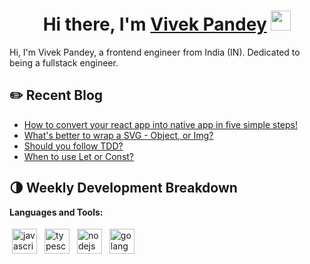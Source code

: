 <h1 align="center">Hi there, I'm <a href="https://vivekpandey.in/" target="_blank">Vivek Pandey</a> <img
src="https://github.com/blackcater/blackcater/raw/main/images/Hi.gif" height="32" /></h1>

Hi, I'm Vivek Pandey, a frontend engineer from India (IN). Dedicated to being a fullstack engineer.

## ✏️ Recent Blog

- <a href='https://blog.vivekpandey.in/covert-your-react-app-into-native-app-android-and-ios' target='_blank'>How to convert your react app into native app in five simple steps!</a> 
- <a href='https://blog.vivekpandey.in/whats-better-to-wrap-a-svg-object-or-img' target='_blank'>What's better to wrap a SVG - Object, or Img?</a>
- <a href='https://blog.vivekpandey.in/should-you-follow-tdd' target='_blank'>Should you follow TDD?</a> 
- <a href='https://blog.vivekpandey.in/what-to-use-let-or-const' target='_blank'>When to use Let or Const?</a> 

## 🌗 Weekly Development Breakdown

**Languages and Tools:**

<p>
<img src="https://github.com/blackcater/blackcater/raw/main/images/logo-javascript.svg" height="40" style="vertical-align:down; margin:4px" alt="javascript">
<img src="https://github.com/blackcater/blackcater/raw/main/images/logo-typescript.svg" height="40" style="vertical-align:down; margin:4px" alt="typescript">
<img src="https://github.com/blackcater/blackcater/raw/main/images/logo-nodejs.svg" height="40" style="vertical-align:down; margin:4px" alt="nodejs">
<img src="https://github.com/blackcater/blackcater/raw/main/images/logo-golang.svg" height="40" style="vertical-align:down; margin:4px" alt="golang">
</p>

